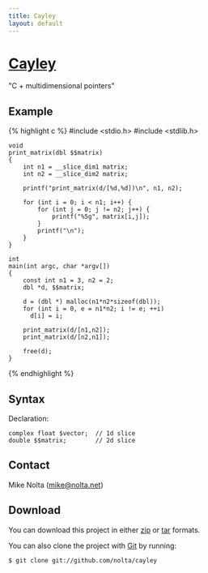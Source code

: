 ```yaml
---
title: Cayley
layout: default
---
```


[Cayley](http://github.com/nolta/cayley)
========================================

"C + multidimensional pointers"

Example
-------

{% highlight c %}
    #include <stdio.h>
    #include <stdlib.h>

    void
    print_matrix(dbl $$matrix)
    {
        int n1 = __slice_dim1 matrix;
        int n2 = __slice_dim2 matrix;

        printf("print_matrix(d/[%d,%d])\n", n1, n2);

        for (int i = 0; i < n1; i++) {
            for (int j = 0; j != n2; j++) {
                printf("%5g", matrix[i,j]);
            }
            printf("\n");
        }
    }

    int
    main(int argc, char *argv[])
    {
        const int n1 = 3, n2 = 2;
        dbl *d, $$matrix;

        d = (dbl *) malloc(n1*n2*sizeof(dbl));
        for (int i = 0, e = n1*n2; i != e; ++i)
          d[i] = i;

        print_matrix(d/[n1,n2]);
        print_matrix(d/[n2,n1]);

        free(d);
    }
{% endhighlight %}

Syntax
------

Declaration:

    complex float $vector;  // 1d slice
    double $$matrix;        // 2d slice

Contact
-------

Mike Nolta (mike@nolta.net)

Download
--------

You can download this project in either
[zip](http://github.com/nolta/cayley/zipball/master) or
[tar](http://github.com/nolta/cayley/tarball/master) formats.

You can also clone the project with [Git](http://git-scm.com)
by running:

    $ git clone git://github.com/nolta/cayley

